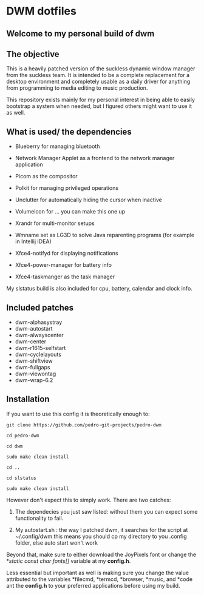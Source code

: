 # DWM dotfiles
## Welcome to my personal build of dwm

## The objective

This is a heavily patched version of the suckless dynamic window manager from the suckless team. It is intended to be a complete replacement for a desktop environment and completely usable as a daily driver for anything from programming to media editing to music production.

This repository exists mainly for my personal interest in being able to easily bootstrap a system when needed, but I figured others might want to use it as well.

## What is used/ the dependencies

- Blueberry for managing bluetooth

- Network Manager Applet as a frontend to the network manager application

- Picom as the compositor

- Polkit for managing privileged operations

- Unclutter for automatically hiding the cursor when inactive

- Volumeicon for ... you can make this one up

- Xrandr for multi-monitor setups

- Wmname set as LG3D to solve Java reparenting programs (for example in Intellij IDEA)

- Xfce4-notifyd for displaying notifications

- Xfce4-power-manager for battery info

- Xfce4-taskmanger as the task manager

My slstatus build is also included for cpu, battery, calendar and clock info.

## Included patches

- dwm-alphasystray
- dwm-autostart
- dwm-alwayscenter
- dwm-center
- dwm-r1615-selfstart
- dwm-cyclelayouts
- dwm-shiftview
- dwm-fullgaps
- dwm-viewontag
- dwm-wrap-6.2

## Installation

If you want to use this config it is theoretically enough to: 

```
git clone https://github.com/pedro-git-projects/pedro-dwm

cd pedro-dwm

cd dwm 

sudo make clean install

cd ..

cd slstatus 

sudo make clean install
```
However don't expect this to simply work. There are two catches:

1. The dependecies you just saw listed: without them you can expect some functionality to fail.

2. My autostart.sh : the way I patched dwm, it searches for the script at ~/.config/dwm this means you should cp my directory to you .config folder, else auto start won't work

Beyond that, make sure to either download the JoyPixels font or change the **static const char *fonts[]** variable at my **config.h**. 

Less essential but important as well is making sure you change the value attributed to the variables *filecmd, *termcd, *browser, *music, and  *code ant the **config.h** to your preferred applications before using my build.

